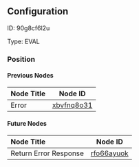 # 
## Configuration
ID:  90g8cf6l2u

Type: EVAL 








### Position

#### Previous Nodes
| Node Title | Node ID |
| :------------- | ------------ |
| Error | [xbvfnq8o31](./xbvfnq8o31.md) | 
 
 #### Future Nodes
| Node Title | Node ID |
| :------------- | ------------ |
| Return Error Response |[rfo66ayuok](./rfo66ayuok.md) | 